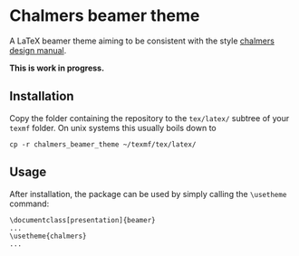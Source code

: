 # Chalmers beamer theme

A LaTeX beamer theme aiming to be consistent with the style [chalmers design manual](https://www.chalmers.se/SiteCollectionDocuments/om%20chalmers%20dokument/Grafisk%20profil/Chalmers%20Design%20Manual%201.0_eng.pdf).

**This is work in progress.**

## Installation

Copy the folder containing the repository to the `tex/latex/` subtree of your
`texmf` folder. On unix systems this usually boils down to

```
cp -r chalmers_beamer_theme ~/texmf/tex/latex/
```

## Usage

After installation, the package can be used by simply calling the `\usetheme` command:

```
\documentclass[presentation]{beamer}
...
\usetheme{chalmers}
...
```
